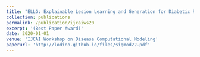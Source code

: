 ```yaml
---
title: "ELLG: Explainable Lesion Learning and Generation for Diabetic Retinopathy Detection."
collection: publications
permalink: /publication/ijcaiws20
excerpt: '(Best Paper Award)'
date: 2020-01-01
venue: 'IJCAI Workshop on Disease Computational Modeling'
paperurl: 'http://lodino.github.io/files/sigmod22.pdf'
---
```

<!-- [Download paper here](http://lodino.github.io/files/ijcaiws20.pdf) -->